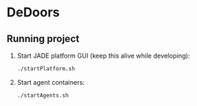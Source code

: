 # DeDoors

## Running project

1. Start JADE platform GUI (keep this alive while developing):
    ```bash
    ./startPlatform.sh
    ```

2. Start agent containers:
    ```bash
    ./startAgents.sh
    ```
